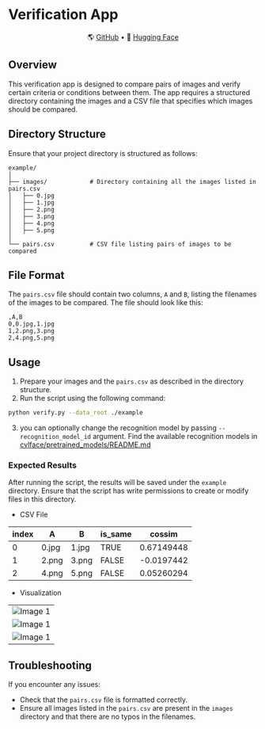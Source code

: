 # Verification App 

<p align="center">
 🌎 <a href="https://github.com/mk-minchul/CVLface" target="_blank">GitHub</a> • 🤗 <a href="https://huggingface.co/minchul" target="_blank">Hugging Face</a> 
</p>

## Overview
This verification app is designed to compare pairs of images and verify certain criteria or conditions between them. The app requires a structured directory containing the images and a CSV file that specifies which images should be compared.

## Directory Structure
Ensure that your project directory is structured as follows:
```
example/
│
├── images/            # Directory containing all the images listed in pairs.csv
│   ├── 0.jpg
│   ├── 1.jpg
│   ├── 2.png
│   ├── 3.png
│   ├── 4.png
│   ├── 5.png
│
└── pairs.csv          # CSV file listing pairs of images to be compared
```

## File Format

The `pairs.csv` file should contain two columns, `A` and `B`, listing the filenames of the images to be compared. The file should look like this:
```
,A,B
0,0.jpg,1.jpg
1,2.png,3.png
2,4.png,5.png
```

## Usage
1. Prepare your images and the `pairs.csv` as described in the directory structure.
2. Run the script using the following command:
```bash
python verify.py --data_root ./example
```

3. you can optionally change the recognition model by passing `--recognition_model_id` argument. 
Find the available recognition models in [cvlface/pretrained_models/README.md](../../pretrained_models/README.md)

### Expected Results
After running the script, the results will be saved under the `example` directory. Ensure that the script has write permissions to create or modify files in this directory.

- CSV File 

| index | A | B | is_same | cossim |
| --- | --- | --- | --- | --- |
| 0 | 0.jpg | 1.jpg | TRUE | 0.67149448 |
| 1 | 2.png | 3.png | FALSE | -0.0197442 |
| 2 | 4.png | 5.png | FALSE | 0.05260294 |

- Visualization

<table align="center">
<tr>
<td><img src="_media/example/visualization/0.png" alt="Image 1"></td>
</tr>
<tr>
<td><img src="_media/example/visualization/1.png" alt="Image 1"></td>
</tr>
<tr>
<td><img src="_media/example/visualization/2.png" alt="Image 1"></td>
</tr>
</table>

## Troubleshooting
If you encounter any issues:
- Check that the `pairs.csv` file is formatted correctly.
- Ensure all images listed in the `pairs.csv` are present in the `images` directory and that there are no typos in the filenames.

